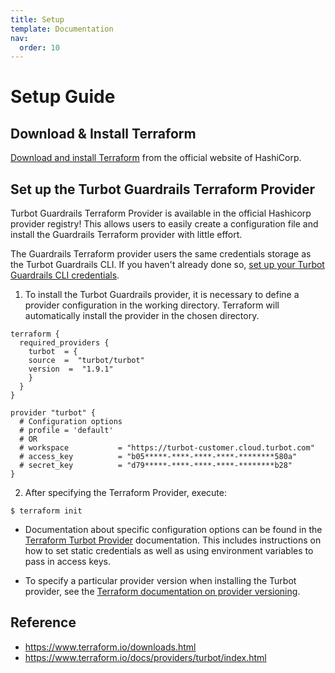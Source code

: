 ```yaml
---
title: Setup
template: Documentation
nav:
  order: 10
---
```


# Setup Guide

## Download & Install Terraform

[Download and install Terraform](https://learn.hashicorp.com/terraform/getting-started/install.html)
from the official website of HashiCorp.

## Set up the Turbot Guardrails Terraform Provider

Turbot Guardrails Terraform Provider is available in the official Hashicorp provider registry! This allows users to
easily create a configuration file and install the Guardrails Terraform provider with little effort.

The Guardrails Terraform provider users the same credentials storage as the Turbot Guardrails CLI. If you haven't already done
so, [set up your Turbot Guardrails CLI credentials](reference/cli/installation#setup-your-turbot-credentials).

1. To install the Turbot Guardrails provider, it is necessary to define a provider configuration in the working
   directory. Terraform will automatically install the provider in the chosen directory.

```hcl
terraform {
  required_providers {
    turbot  = {
    source  =  "turbot/turbot"
    version  =  "1.9.1"
    }
  }
}

provider "turbot" {
  # Configuration options
  # profile = 'default'
  # OR
  # workspace           = "https://turbot-customer.cloud.turbot.com"
  # access_key          = "b05*****-****-****-****-********580a"
  # secret_key          = "d79*****-****-****-****-********b28"
}
```

2. After specifying the Terraform Provider, execute:

```shell
$ terraform init
```

- Documentation about specific configuration options can be found in the
  <a href="https://www.terraform.io/docs/providers/turbot/" target="_blank">Terraform
  Turbot Provider</a> documentation. This includes instructions on how to set
  static credentials as well as using environment variables to pass in access
  keys.

- To specify a particular provider version when installing the Turbot provider,
  see the
  [Terraform documentation on provider versioning](https://www.terraform.io/docs/configuration/providers.html#version-provider-versions).

## Reference

- https://www.terraform.io/downloads.html
- https://www.terraform.io/docs/providers/turbot/index.html
